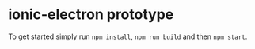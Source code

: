 # ionic-electron prototype

To get started simply run `npm install`, `npm run build` and then `npm start`.
